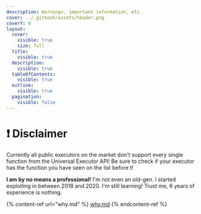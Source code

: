 ```yaml
---
description: Warnings, important information, etc.
cover: ../.gitbook/assets/header.png
coverY: 0
layout:
  cover:
    visible: true
    size: full
  title:
    visible: true
  description:
    visible: true
  tableOfContents:
    visible: true
  outline:
    visible: true
  pagination:
    visible: false
---
```


# ❗ Disclaimer

Currently all public executors on the market don't support every single function from the Universal Executor API! Be sure to check if your executor has the function you have seen on the list before t!

**I am by no means a professional!** I'm not even an old-gen. I started exploiting in between 2018 and 2020. I'm still learning! Trust me, 6 years of experience is nothing.



{% content-ref url="why.md" %}
[why.md](why.md)
{% endcontent-ref %}

